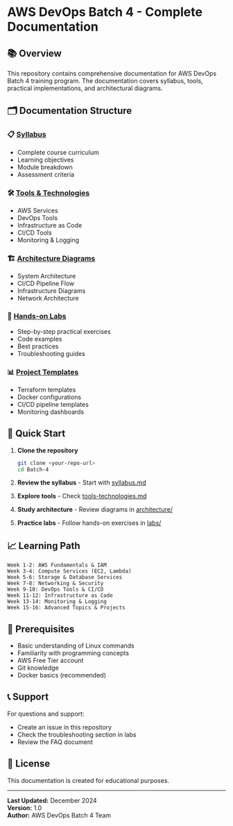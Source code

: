 # AWS DevOps Batch 4 - Complete Documentation

## 📚 Overview
This repository contains comprehensive documentation for AWS DevOps Batch 4 training program. The documentation covers syllabus, tools, practical implementations, and architectural diagrams.

## 🗂️ Documentation Structure

### 📋 [Syllabus](./docs/syllabus.md)
- Complete course curriculum
- Learning objectives
- Module breakdown
- Assessment criteria

### 🛠️ [Tools & Technologies](./docs/tools-technologies.md)
- AWS Services
- DevOps Tools
- Infrastructure as Code
- CI/CD Tools
- Monitoring & Logging

### 🏗️ [Architecture Diagrams](./docs/architecture/)
- System Architecture
- CI/CD Pipeline Flow
- Infrastructure Diagrams
- Network Architecture

### 📖 [Hands-on Labs](./docs/labs/)
- Step-by-step practical exercises
- Code examples
- Best practices
- Troubleshooting guides

### 📊 [Project Templates](./templates/)
- Terraform templates
- Docker configurations
- CI/CD pipeline templates
- Monitoring dashboards

## 🚀 Quick Start

1. **Clone the repository**
   ```bash
   git clone <your-repo-url>
   cd Batch-4
   ```

2. **Review the syllabus** - Start with [syllabus.md](./docs/syllabus.md)

3. **Explore tools** - Check [tools-technologies.md](./docs/tools-technologies.md)

4. **Study architecture** - Review diagrams in [architecture/](./docs/architecture/)

5. **Practice labs** - Follow hands-on exercises in [labs/](./docs/labs/)

## 📈 Learning Path

```
Week 1-2: AWS Fundamentals & IAM
Week 3-4: Compute Services (EC2, Lambda)
Week 5-6: Storage & Database Services
Week 7-8: Networking & Security
Week 9-10: DevOps Tools & CI/CD
Week 11-12: Infrastructure as Code
Week 13-14: Monitoring & Logging
Week 15-16: Advanced Topics & Projects
```

## 🎯 Prerequisites

- Basic understanding of Linux commands
- Familiarity with programming concepts
- AWS Free Tier account
- Git knowledge
- Docker basics (recommended)

## 📞 Support

For questions and support:
- Create an issue in this repository
- Check the troubleshooting section in labs
- Review the FAQ document

## 📄 License

This documentation is created for educational purposes.

---

**Last Updated:** December 2024  
**Version:** 1.0  
**Author:** AWS DevOps Batch 4 Team
